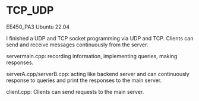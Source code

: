 # TCP_UDP
EE450_PA3
Ubuntu 22.04

I finished a UDP and TCP socket programming via UDP and TCP. Clients can send and receive messages continuously from the server.

servermain.cpp: recording information, implementing queries, making responses.

serverA.cpp/serverB.cpp: acting like backend server and can continuously response to queries and print the responses to the main server.

client.cpp: Clients can send requests to the main server.
